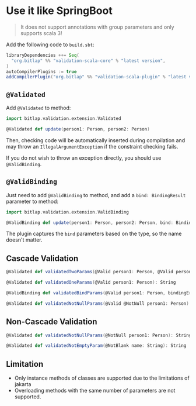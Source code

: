# Use it like SpringBoot

> It does not support annotations with group parameters and only supports scala 3!

Add the following code to `build.sbt`:
```scala
libraryDependencies ++= Seq(
  "org.bitlap" %% "validation-scala-core" % "latest version",
)
autoCompilerPlugins := true
addCompilerPlugin("org.bitlap" %% "validation-scala-plugin" % "latest version")
```

## `@Validated`

Add `@Validated` to method:
```scala
import bitlap.validation.extension.Validated

@Validated def update(person1: Person, person2: Person)
```
Then, checking code will be automatically inserted during compilation and may throw an `IllegalArgumentException` if the constraint checking fails.

If you do not wish to throw an exception directly, you should use `@ValidBinding`.

## `@ValidBinding`

Just need to add `@ValidBinding` to method, and add a `bind: BindingResult` parameter to method:
```scala
import bitlap.validation.extension.ValidBinding

@ValidBinding def update(person1: Person, person2: Person, bind: BindingResult = BindingResult.default)
```

The plugin captures the `bind` parameters based on the type, so the name doesn't matter.

## Cascade Validation

```scala
@Validated def validatedTwoParams(@Valid person1: Person, @Valid person2: Person): String

@Validated def validatedOneParams(@Valid person1: Person): String

@ValidBinding def validatedBindParams(@Valid person1: Person, bindingError: BindingResult = BindingResult.default): String

@Validated def validatedNotNullParams(@Valid @NotNull person1: Person): String
```

## Non-Cascade Validation

```scala
@Validated def validatedNotNullParams(@NotNull person1: Person): String

@Validated def validatedNotEmptyParam(@NotBlank name: String): String
```

## Limitation

- Only instance methods of classes are supported due to the limitations of jakarta
- Overloading methods with the same number of parameters are not supported.